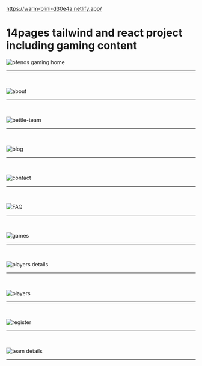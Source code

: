 
https://warm-blini-d30e4a.netlify.app/


# 14pages tailwind and react project including gaming  content 
![ofenos gaming home](https://user-images.githubusercontent.com/101650106/189661615-69ea6016-b6b1-4e79-9647-0796947fc411.png) 
<br/>
<hr/>
<br/>

![about](https://user-images.githubusercontent.com/101650106/189661556-c4a0f656-d266-4d71-a03b-ae318123b185.png)
<br/>
<hr/>
<br/>

![bettle-team](https://user-images.githubusercontent.com/101650106/189661574-00428f66-93b1-41d7-adc1-b4829ba61c45.png)
<br/>
<hr/>
<br/>

![blog](https://user-images.githubusercontent.com/101650106/189661582-753090ae-679b-408c-83bc-db129601bde9.png)
<br/>
<hr/>
<br/>

![contact](https://user-images.githubusercontent.com/101650106/189661600-5e4c9cc6-8e46-4600-810e-129feb9b5870.png)
<br/>
<hr/>
<br/>

![FAQ](https://user-images.githubusercontent.com/101650106/189661604-adeffaee-54a5-42d9-a9e4-5c815c5603d7.png)
<br/>
<hr/>
<br/>

![games](https://user-images.githubusercontent.com/101650106/189661607-053f5cde-cb2b-42b2-954f-62ca33018ebd.png)
<br/>
<hr/>
<br/>

![players details](https://user-images.githubusercontent.com/101650106/189661643-05869ed6-8701-4270-9067-3c4fc09b19db.png)
<br/>
<hr/>
<br/>

![players](https://user-images.githubusercontent.com/101650106/189661649-ff644481-5bae-486a-bd51-843cea371b40.png)
<br/>
<hr/>
<br/>

![register](https://user-images.githubusercontent.com/101650106/189661665-d390c565-93f9-4247-ae9a-46f2487f271b.png)
<br/>
<hr/>
<br/>

![team details](https://user-images.githubusercontent.com/101650106/189661677-95d98ac3-c1c3-4af1-8f60-0b2a2625f3ff.png)
<br/>
<hr/>
<br/>
